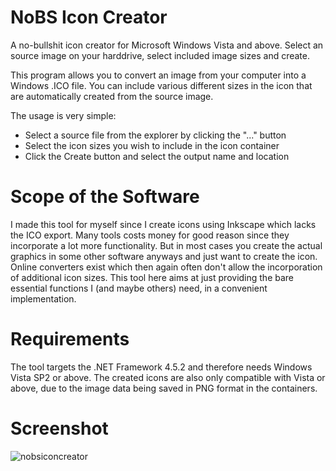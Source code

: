 # NoBS Icon Creator
A no-bullshit icon creator for Microsoft Windows Vista and above. Select an source image on your harddrive, select included image sizes and create.

This program allows you to convert an image from your computer into a Windows .ICO file.
You can include various different sizes in the icon that are automatically created from
the source image.

The usage is very simple:

* Select a source file from the explorer by clicking the "..." button
* Select the icon sizes you wish to include in the icon container
* Click the Create button and select the output name and location

# Scope of the Software
I made this tool for myself since I create icons using Inkscape which lacks the ICO export.
Many tools costs money for good reason since they incorporate a lot more functionality. But
in most cases you create the actual graphics in some other software anyways and just want
to create the icon. Online converters exist which then again often don't allow the
incorporation of additional icon sizes.
This tool here aims at just providing the bare essential functions I (and maybe others) need,
in a convenient implementation.

# Requirements
The tool targets the .NET Framework 4.5.2 and therefore needs Windows Vista SP2 or above.
The created icons are also only compatible with Vista or above, due to the image data
being saved in PNG format in the containers.

# Screenshot
![nobsiconcreator](https://cloud.githubusercontent.com/assets/8248242/9557645/f824ad28-4ddd-11e5-85b6-17edadb607d7.PNG)
